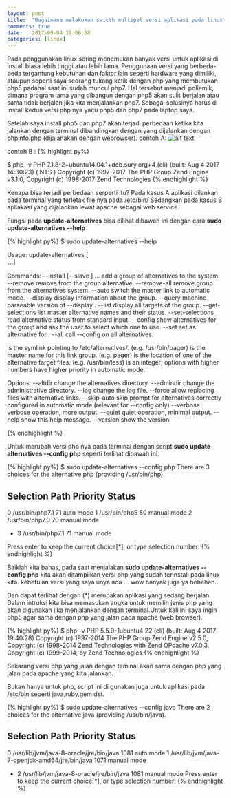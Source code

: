 ```yaml
---
layout: post
title:  "Bagaimana melakukan swicth multipel versi aplikasi pada linux?"
comments: true
date:   2017-09-04 19:06:58
categories: [linux]
---
```


Pada penggunakan linux sering menemukan banyak versi untuk aplikasi di install biasa lebih tinggi atau lebih lama.
Penggunaan versi yang berbeda-beda tergantung kebutuhan dan faktor lain seperti hardware yang dimiliki, ataupun seperti saya seorang tukang ketik dengan php yang membutukan php5 padahal saat ini sudah muncul php7.
Hal tersebut menjadi poliemik, dimana program lama yang dibangun dengan php5 akan sulit berjalan atau sama tidak berjalan jika kita menjalankan php7. Sebagai solusinya harus di install kedua versi php nya yaitu php5 dan php7 pada laptop saya.

Setelah saya install php5 dan php7 akan terjadi perbedaan ketika kita jalankan dengan terminal dibandingkan dengan yang dijalankan dengan phpinfo.php (dijalanakan dengan webrowser).
contoh A:
![alt text][gambar]

[gambar]:{{site.urlimg}}img-14.png "view php5"

contoh B :
{% highlight py%}

$ php -v
PHP 7.1.8-2+ubuntu14.04.1+deb.sury.org+4 (cli) (built: Aug  4 2017 14:30:23) ( NTS )
Copyright (c) 1997-2017 The PHP Group
Zend Engine v3.1.0, Copyright (c) 1998-2017 Zend Technologies
{% endhighlight %}


Kenapa bisa terjadi perbedaan serperti itu?
Pada kasus A aplikasi dilankan pada terminal yang terletak file nya pada /etc/bin/
Sedangkan pada kasus B apliakasi yang dijalankan lewat apache sebagai web service.

Fungsi pada  __update-alternatives__ bisa dilihat dibawah ini dengan cara __sudo update-alternatives --help__

{% highlight py%}
$ sudo update-alternatives --help

Usage: update-alternatives [<option> ...] <command>

Commands:
  --install <link> <name> <path> <priority>
    [--slave <link> <name> <path>] ...
                           add a group of alternatives to the system.
  --remove <name> <path>   remove <path> from the <name> group alternative.
  --remove-all <name>      remove <name> group from the alternatives system.
  --auto <name>            switch the master link <name> to automatic mode.
  --display <name>         display information about the <name> group.
  --query <name>           machine parseable version of --display <name>.
  --list <name>            display all targets of the <name> group.
  --get-selections         list master alternative names and their status.
  --set-selections         read alternative status from standard input.
  --config <name>          show alternatives for the <name> group and ask the
                           user to select which one to use.
  --set <name> <path>      set <path> as alternative for <name>.
  --all                    call --config on all alternatives.

<link> is the symlink pointing to /etc/alternatives/<name>.
  (e.g. /usr/bin/pager)
<name> is the master name for this link group.
  (e.g. pager)
<path> is the location of one of the alternative target files.
  (e.g. /usr/bin/less)
<priority> is an integer; options with higher numbers have higher priority in
  automatic mode.

Options:
  --altdir <directory>     change the alternatives directory.
  --admindir <directory>   change the administrative directory.
  --log <file>             change the log file.
  --force                  allow replacing files with alternative links.
  --skip-auto              skip prompt for alternatives correctly configured
                           in automatic mode (relevant for --config only)
  --verbose                verbose operation, more output.
  --quiet                  quiet operation, minimal output.
  --help                   show this help message.
  --version                show the version.

{% endhighlight %}

Untuk merubah versi php nya pada terminal dengan script  __sudo update-alternatives --config php__ seperti terlihat dibawah ini.

{% highlight py%}
$ sudo update-alternatives --config php
There are 3 choices for the alternative php (providing /usr/bin/php).

  Selection    Path             Priority   Status
------------------------------------------------------------
  0            /usr/bin/php7.1   71        auto mode
  1            /usr/bin/php5     50        manual mode
  2            /usr/bin/php7.0   70        manual mode
* 3            /usr/bin/php7.1   71        manual mode

Press enter to keep the current choice[*], or type selection number: 
{% endhighlight %}

Baiklah kita bahas, pada saat menjalakan __sudo update-alternatives --config php__ kita akan ditampilkan versi php yang sudah terinstall pada linux kita. kebetulan versi yang saya unya ada ... wow banyak juga ya heheheh..


Dan dapat terlihat dengan (*) merupakan aplikasi yang sedang berjalan.
Dalam intruksi kita bisa memasukan angka untuk memilih jenis php yang akan digunakan jika menjalankan dengan terminal.Untuk kali ini saya ingin php5 agar sama dengan php yang jalan pada apache (web browser).

{% highlight py%}
$ php -v
PHP 5.5.9-1ubuntu4.22 (cli) (built: Aug  4 2017 19:40:28) 
Copyright (c) 1997-2014 The PHP Group
Zend Engine v2.5.0, Copyright (c) 1998-2014 Zend Technologies
    with Zend OPcache v7.0.3, Copyright (c) 1999-2014, by Zend Technologies
{% endhighlight %}

Sekarang versi php yang jalan dengan teminal akan sama dengan php yang jalan pada apache yang kita jalankan.

Bukan hanya untuk php, script ini di gunakan juga untuk aplikasi pada /etc/bin seperti java,ruby,gem dst.

{% highlight py%}
$ sudo update-alternatives --config java
There are 2 choices for the alternative java (providing /usr/bin/java).

  Selection    Path                                            Priority   Status
------------------------------------------------------------
  0            /usr/lib/jvm/java-8-oracle/jre/bin/java          1081      auto mode
  1            /usr/lib/jvm/java-7-openjdk-amd64/jre/bin/java   1071      manual mode
* 2            /usr/lib/jvm/java-8-oracle/jre/bin/java          1081      manual mode
Press enter to keep the current choice[*], or type selection number:
{% endhighlight %}
